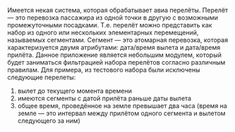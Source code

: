 Имеется некая система, которая обрабатывает авиа перелёты. Перелёт — это перевозка пассажира из одной точки в другую с возможными промежуточными посадками. Т.е. перелёт можно представить как набор из одного или нескольких элементарных перемещений, называемых сегментами.
Сегмент — это атомарная перевозка, которая характеризуется двумя атрибутами: дата/время вылета и дата/время прилёта.
Данное приложение является небольшим модулем, который будет заниматься фильтрацией набора перелётов согласно различным правилам.
Для примера, из тестового набора были исключены следующие перелеты:
1.	вылет до текущего момента времени
2.	имеются сегменты с датой прилёта раньше даты вылета
3.	общее время, проведённое на земле превышает два часа (время на земле — это интервал между прилётом одного сегмента и вылетом следующего за ним)
